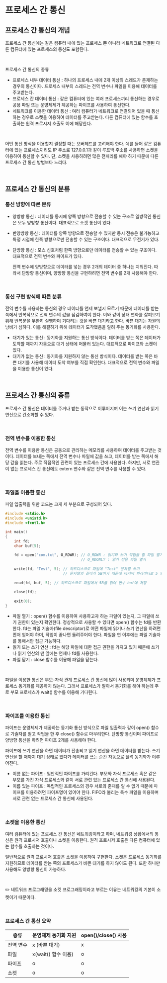 # 프로세스 간 통신

## 프로세스 간 통신의 개념

프로세스 간 통신에는 같은 컴퓨터 내에 있는 프로세스 뿐 아니라 네트워크로 연결된 다른 컴퓨터에 있는 프로세스의 통신도 포함된다.

<br>



프로세스 간 통신의 종류

- 프로세스 내부 데이터 통신 : 하나의 프로세스 내에 2개 이상의 스레드가 존재하는 경우의 통신이다. 프로세스 내부의 스레드는 전역 변수나 파일을 이용해 데이터를 주고받는다.
- 프로세스 간 데이터 통신 : 같은 컴퓨터에 있는 여러 프로세스끼리 통신하는 경우로 공용 파일 또는 운영체제가 제공하는 파이프를 사용하여 통신한다.
- 네트워크를 이용한 데이터 통신 : 여러 컴퓨터가 네트워크로 연결되어 있을 때 통신하는 경우로 소켓을 이용하여 데이터를 주고받는다. 다른 컴퓨터에 있는 함수를 호출하는 원격 프로시저 호출도 이에 해당한다.

<br>



어떤 통신 방식을 이용할지 결정할 때는 오버헤드를 고려해야 한다. 예를 들어 같은 컴퓨터에 있는 프로세스끼리도 IP 주소로 127.0.0.1과 같이 루프백 주소를 사용하면 소켓을 이용하여 통신할 수 있다. 단, 소켓을 사용하려면 많은 전처리를 해야 하기 때문에 다른 프로세스 간 통신 방법보다 느리다.

<br>



## 프로세스 간 통신의 분류

### 통신 방향에 따른 분류

- 양방향 통신 : 데이터를 동시에 양쪽 방향으로 전송할 수 있는 구조로 일방적인 통신은 모두 양방향 통신이다. 대표적으로 소켓 통신이 있다.

- 반양방향 통신 : 데이터를 양쪽 방향으로 전송할 수 있지만 동시 전송은 불가능하고 특정 시점에 한쪽 방향으로만 전송할 수 있는 구조이다. 대표적으로 무전기가 있다.

- 단방향 통신 : 모스 신호처럼 한쪽 방향으로만 데이터를 전송할 수 있는 구조이다. 대표적으로 전역 변수와 파이프가 있다.

  전역 변수에 양방향으로 데이터를 넣는 경우 2개의 데이터 중 하나는 지워진다. 따라서 단방향 통신이며, 양방향 통신을 구현하려면 전역 변수를 2개 사용해야 한다.

<br>



### 통신 구현 방식에 따른 분류

전역 변수를 사용하는 통신의 경우 데이터를 언제 보낼지 모르기 때문에 데이터를 받는 쪽에서 반복적으로 전역 변수의 값을 점검하여야 한다. 이와 같이 상태 변화를 살펴보기 위해 반복문을 무한히 실행하며 기다리는 것을 바쁜 대기라고 한다. 바쁜 대기는 자원의 낭비가 심하다. 이를 해결하기 위해 데이터가 도착했음을 알려 주는 동기화를 사용한다.



- 대기가 있는 통신 : 동기화를 지원하는 통신 방식이다. 데이터를 받는 쪽은 데이터가 도착할 때까지 자동으로 대기 상태에 머물러 있는다. 대표적으로 파이프와 소켓이 있다.
- 대기가 없는 통신 : 동기화를 지원하지 않는 통신 방식이다. 데이터를 받는 쪽은 바쁜 대기를 사용해 데이터 도착 여부를 직접 확인한다. 대표적으로 전역 변수와 파일을 이용한 통신이 있다.

<br>



## 프로세스 간 통신의 종류

프로세스 간 통신은 데이터를 주거나 받는 동작으로 이루어지며 이는 쓰기 연산과 읽기 연산으로 간소화할 수 있다.

<br>



### 전역 변수를 이용한 통신

전역 변수를 이용한 통신은 공동으로 관리하는 메모리를 사용하여 데이터를 주고받는 것이다. 데이터를 보내는 쪽에서 전역 변수나 파일에 값을 쓰고, 데이터를 받는 쪽에서 해당 값을 읽는다. 주로 직접적인 관련이 있는 프로세스 간에 사용한다. 하지만, 서로 연관이 없는 프로세스 간 통신에도 extern 변수와 같은 전역 변수를 사용할 수 있다.

<br>



### 파일을 이용한 통신

파일 입출력을 위한 코드는 크게 세 부분으로 구성되어 있다.

```c
#include <stdio.h>
#include <unistd.h>
#include <fcntl.h>

int main()
{
    int fd;
    char buf[5];
    
    fd = open("com.txt", O_RDWR); // O_RDWR : 읽기와 쓰기 작업을 할 파일 열기
               		 			  // O_RDONLY : 읽기 전용 파일 열기
    
    write(fd, "Test", 5); // 하드디스크로 파일에 "Test" 문자열 쓰기
    					  // 문자열의 길이가 5B이기 때문에 마지막 파라미터로 5 명시 (문자열 끝의 null 포함)
    
    read(fd, buf, 5); // 하드디스크로 파일에서 5B를 읽어 변수 buf에 저장
    
    close(fd);
    
    exit(0);
}
```



- 파일 열기 : open() 함수를 이용하여 사용하고자 하는 파일이 있는지, 그 파일에 쓰기 권한이 있는지 확인한다. 정상적으로 사용할 수 있다면 open() 함수는 fd를 반환한다. fd는 파일 기술자(file descriptor)로 어떤 파일에 읽기나 쓰기 연산을 하려면 먼저 얻어야 하며, 작업이 끝나면 돌려주어야 한다. 파일을 연 이후에는 파일 기술자를 통해서만 접근 가능하다.
- 읽기 또는 쓰기 연산 : fd는 해당 파일에 대한 접근 권한을 가지고 있기 때문에 쓰기나 읽기 연산의 맨 앞에는 언제나 fd를 사용한다.
- 파일 닫기 : close 함수를 이용해 파일을 닫는다.

<br>



파일을 이용한 통신은 부모-자식 관계 프로세스 간 통신에 많이 사용되며 운영체제가 프로세스 동기화를 제공하지 않는다. 그래서 프로세스가 알아서 동기화를 해야 하는데 주로 부모 프로세스가 wait() 함수를 이용해 기다린다.

<br>



### 파이프를 이용한 통신

파이프는 운영체제가 제공하는 동기화 통신 방식으로 파일 입출력과 같이 open() 함수로 기술자를 얻고 작업을 한 후 close() 함수로 마무리한다. 단방향 통신이며 파이프로 양방향 통신을 하려면 파이프 2개를 사용해야 한다.

파이프에 쓰기 연산을 하면 데이터가 전송되고 읽기 연산을 하면 데이터를 받는다. 쓰기 연산을 할 때까지 대기 상태로 있다가 데이터를 쓰는 순간 자동으로 풀려 동기화가 이루어진다.

- 이름 없는 파이프 : 일반적인 파이프를 가리킨다. 부모와 자식 프로세스 혹은 같은 부모를 가진 자식 프로세스와 같이 서로 관련 있는 프로세스 간 통신에 사용된다.
- 이름 있는 파이프 : 독립적인 프로세스의 경우 서로의 존재를 알 수 없기 때문에 파이프를 이용하려면 파이프명이 있어야 한다. FIFO라 불리는 특수 파일을 이용하며 서로 관련 없는 프로세스 간 통신에 사용된다. 

<br>



### 소켓을 이용한 통신

여러 컴퓨터에 있는 프로세스 간 통신은 네트워킹이라고 하며, 네트워킹 상황에서의 통신은 원격 프로시저 호출이나 소켓을 이용한다. 원격 프로시저 호출은 다른 컴퓨터에 있는 함수를 호출하는 것이다.

일반적으로 원격 프로시저 호출은 소켓을 이용하여 구현한다. 소켓은 프로세스 동기화를 지원하므로 데이터를 받는 쪽의 프로세스가 바쁜 대기를 하지 않아도 된다. 또한 하나만 사용해도 양방향 통신이 가능하다.

<br>



:pencil2: 네트워크 프로그래밍을 소켓 프로그래밍이라고 부르는 이유는 네트워킹의 기본이 소켓이기 때문이다.

<br>



### 프로세스 간 통신 요약

| 종류      | 운영체제 동기화 지원 | open()/close() 사용 |
| --------- | -------------------- | ------------------- |
| 전역 변수 | x (바쁜 대기)        | x                   |
| 파일      | x(wait() 함수 이용)  | o                   |
| 파이프    | o                    | o                   |
| 소켓      | o                    | o                   |